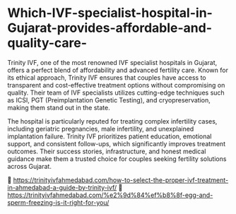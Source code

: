 # Which-IVF-specialist-hospital-in-Gujarat-provides-affordable-and-quality-care-

Trinity IVF, one of the most renowned IVF specialist hospitals in Gujarat, offers a perfect blend of affordability and advanced fertility care. Known for its ethical approach, Trinity IVF ensures that couples have access to transparent and cost-effective treatment options without compromising on quality. Their team of IVF specialists utilizes cutting-edge techniques such as ICSI, PGT (Preimplantation Genetic Testing), and cryopreservation, making them stand out in the state.

The hospital is particularly reputed for treating complex infertility cases, including geriatric pregnancies, male infertility, and unexplained implantation failure. Trinity IVF prioritizes patient education, emotional support, and consistent follow-ups, which significantly improves treatment outcomes. Their success stories, infrastructure, and honest medical guidance make them a trusted choice for couples seeking fertility solutions across Gujarat.

🔗 https://trinityivfahmedabad.com/how-to-select-the-proper-ivf-treatment-in-ahmedabad-a-guide-by-trinity-ivf/
🔗 https://trinityivfahmedabad.com/%e2%9d%84%ef%b8%8f-egg-and-sperm-freezing-is-it-right-for-you/
